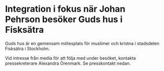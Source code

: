 # Integration i fokus när Johan Pehrson besöker Guds hus i Fisksätra

Guds hus är en gemensam mötesplats för muslimer och kristna i stadsdelen Fisksätra i Stockholm.

Vid intresse från media för att följa med under besöket, kontakta pressekreterare Alexandra Örenmark. Se presskontakt nedan.
